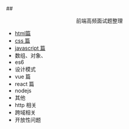 ##<center>前端高频面试题整理</center>

- [html篇](./html.md)
- [css 篇](./css.md)
- [javascript 篇](./js.md)
- 数组、对象、
- es6
- 设计模式
- vue 篇
- react 篇
- nodejs
- 其他
- http 相关
- 跨域相关
- 开放性问题
